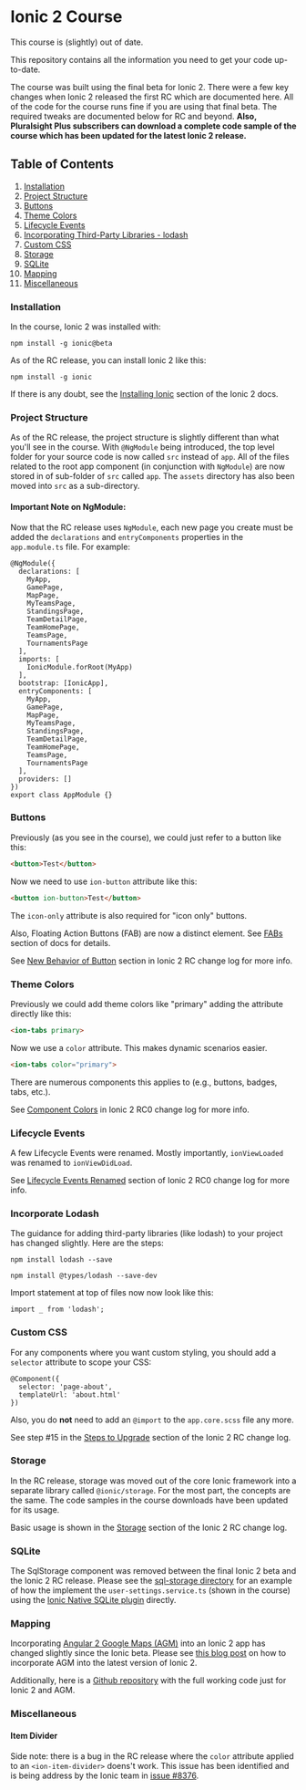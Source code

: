 # Ionic 2 Course

This course is (slightly) out of date.

This repository contains all the information you need to get your code up-to-date. 

The course was built using the final beta for Ionic 2. There were a few key changes when Ionic 2 released the first RC which are documented here. All of the code for the course runs fine if you are using that final beta. The required tweaks are documented below for RC and beyond. **Also, Pluralsight Plus subscribers can download a complete code sample of the course which has been updated for the latest Ionic 2 release.**

## Table of Contents

1. [Installation](#installation)
1. [Project Structure](#project-structure)
1. [Buttons](#buttons)
1. [Theme Colors](#theme-colors)
1. [Lifecycle Events](#lifecycle-events)
1. [Incorporating Third-Party Libraries - lodash](#incorporate-lodash)
1. [Custom CSS](#custom-css)
1. [Storage](#storage)
1. [SQLite](#sqlite)
1. [Mapping](#mapping)
1. [Miscellaneous](#miscellaneous)


### Installation

In the course, Ionic 2 was installed with:

```shell
npm install -g ionic@beta
```

As of the RC release, you can install Ionic 2 like this:

```shell
npm install -g ionic
```

If there is any doubt, see the [Installing Ionic](https://ionicframework.com/docs/v2/getting-started/installation/) section of the Ionic 2 docs.



### Project Structure

As of the RC release, the project structure is slightly different than what you'll see in the course. With `@NgModule` being introduced, the top level folder for your source code is now called `src` instead of `app`. All of the files related to the root app component (in conjunction with `NgModule`) are now stored in of sub-folder of `src` called `app`. The `assets` directory has also been moved into `src` as a sub-directory.

#### Important Note on NgModule:

Now that the RC release uses `NgModule`, each new page you create must be added the `declarations` and `entryComponents` properties in the `app.module.ts` file. For example:

```
@NgModule({
  declarations: [
    MyApp,
    GamePage,
    MapPage,
    MyTeamsPage,
    StandingsPage,
    TeamDetailPage,
    TeamHomePage,
    TeamsPage,
    TournamentsPage
  ],
  imports: [
    IonicModule.forRoot(MyApp)
  ],
  bootstrap: [IonicApp],
  entryComponents: [
    MyApp,
    GamePage,
    MapPage,
    MyTeamsPage,
    StandingsPage,
    TeamDetailPage,
    TeamHomePage,
    TeamsPage,
    TournamentsPage
  ],
  providers: []
})
export class AppModule {}
```

### Buttons

Previously (as you see in the course), we could just refer to a button like this:

```html
<button>Test</button>
```

Now we need to use `ion-button` attribute like this:

```html
<button ion-button>Test</button>
```

The `icon-only` attribute is also required for "icon only" buttons.

Also, Floating Action Buttons (FAB) are now a distinct element. See [FABs](https://ionicframework.com/docs/v2/components/#fabs) section of docs for details.

See [New Behavior of Button](https://github.com/driftyco/ionic/blob/master/CHANGELOG.md#new-behavior-of-button) section in Ionic 2 RC change log for more info.



### Theme Colors

Previously we could add theme colors like "primary" adding the attribute directly like this:

```html
<ion-tabs primary>
```

Now we use a `color` attribute. This makes dynamic scenarios easier.

```html
<ion-tabs color="primary">
```

There are numerous components this applies to (e.g., buttons, badges, tabs, etc.). 

See [Component Colors](https://github.com/driftyco/ionic/blob/master/CHANGELOG.md#component-colors) in Ionic 2 RC0 change log for more info.



### Lifecycle Events

A few Lifecycle Events were renamed. Mostly importantly, `ionViewLoaded` was renamed to `ionViewDidLoad`. 

See [Lifecycle Events Renamed](https://github.com/driftyco/ionic/blob/master/CHANGELOG.md#lifecycle-events-renamed) section of Ionic 2 RC0 change log for more info.



### Incorporate Lodash

The guidance for adding third-party libraries (like lodash) to your project has changed slightly. Here are the steps:

```shell
npm install lodash --save
```

```shell
npm install @types/lodash --save-dev
```

Import statement at top of files now now look like this:

```
import _ from 'lodash';
```



### Custom CSS

For any components where you want custom styling, you should add a `selector` attribute to scope your CSS:

```
@Component({
  selector: 'page-about',
  templateUrl: 'about.html'
})
```

Also, you do **not** need to add an `@import` to the `app.core.scss` file any more.

See step #15 in the [Steps to Upgrade](https://github.com/driftyco/ionic/blob/master/CHANGELOG.md#steps-to-upgrade-to-rc0) section of the Ionic 2 RC change log.



### Storage

In the RC release, storage was moved out of the core Ionic framework into a separate library called `@ionic/storage`. For the most part, the concepts are the same. The code samples in the course downloads have been updated for its usage.

Basic usage is shown in the [Storage](https://github.com/driftyco/ionic/blob/master/CHANGELOG.md#storage) section of the Ionic 2 RC change log.



### SQLite

The SqlStorage component was removed between the final Ionic 2 beta and the Ionic 2 RC release. Please see the [sql-storage directory](https://github.com/smichelotti/Ionic2Course/tree/master/sql-storage) for an example of how the implement the `user-settings.service.ts` (shown in the course) using the [Ionic Native SQLite plugin](https://ionicframework.com/docs/v2/native/sqlite/) directly.



### Mapping

Incorporating [Angular 2 Google Maps (AGM)]() into an Ionic 2 app has changed slightly since the Ionic beta. Please see [this blog post](http://stevemichelotti.com/integrate-angular-2-google-maps-into-ionic-2/) on how to incorporate AGM into the latest version of Ionic 2.

Additionally, here is a [Github repository](https://github.com/smichelotti/ionic2-google-maps-test) with the full working code just for Ionic 2 and AGM.



### Miscellaneous

#### Item Divider

Side note: there is a bug in the RC release where the `color` attribute applied to an `<ion-item-divider>` doens't work. This issue has been identified and is being address by the Ionic team in [issue #8376](https://github.com/driftyco/ionic/issues/8376).